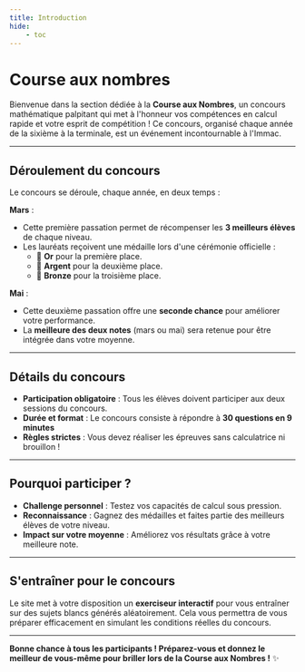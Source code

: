 ```yaml
---
title: Introduction
hide: 
    - toc
---
```


# Course aux nombres

Bienvenue dans la section dédiée à la **Course aux Nombres**, un concours mathématique palpitant qui met à l'honneur vos compétences en calcul rapide et votre esprit de compétition ! Ce concours, organisé chaque année de la sixième à la terminale, est un événement incontournable à l'Immac.

---

## Déroulement du concours

Le concours se déroule, chaque année, en deux temps : 

**Mars** : 

  - Cette première passation permet de récompenser les **3 meilleurs élèves** de chaque niveau.
  - Les lauréats reçoivent une médaille lors d'une cérémonie officielle :
    - 🥇 **Or** pour la première place.
    - 🥈 **Argent** pour la deuxième place.
    - 🥉 **Bronze** pour la troisième place.

**Mai** : 

  - Cette deuxième passation offre une **seconde chance** pour améliorer votre performance.
  - La **meilleure des deux notes** (mars ou mai) sera retenue pour être intégrée dans votre moyenne.

---

## Détails du concours
- **Participation obligatoire** : Tous les élèves doivent participer aux deux sessions du concours.
- **Durée et format** : Le concours consiste à répondre à **30 questions en 9 minutes**
- **Règles strictes** : Vous devez réaliser les épreuves sans calculatrice ni brouillon !

---

## Pourquoi participer ?
- **Challenge personnel** : Testez vos capacités de calcul sous pression.
- **Reconnaissance** : Gagnez des médailles et faites partie des meilleurs élèves de votre niveau.
- **Impact sur votre moyenne** : Améliorez vos résultats grâce à votre meilleure note.

---

## S'entraîner pour le concours
Le site met à votre disposition un **exerciseur interactif** pour vous entraîner sur des sujets blancs générés aléatoirement. Cela vous permettra de vous préparer efficacement en simulant les conditions réelles du concours.

---

**Bonne chance à tous les participants ! Préparez-vous et donnez le meilleur de vous-même pour briller lors de la Course aux Nombres !** ✨